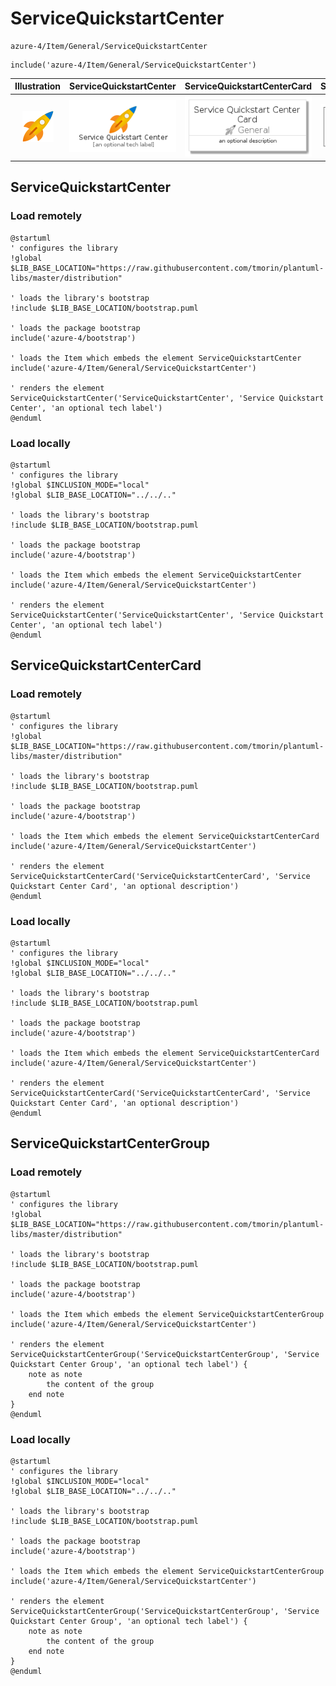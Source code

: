 # ServiceQuickstartCenter


```text
azure-4/Item/General/ServiceQuickstartCenter
```

```text
include('azure-4/Item/General/ServiceQuickstartCenter')
```



| Illustration | ServiceQuickstartCenter | ServiceQuickstartCenterCard | ServiceQuickstartCenterGroup |
| :---: | :---: | :---: | :---: |
| ![illustration for Illustration](../../../azure-4/Item/General/ServiceQuickstartCenter.png) | ![illustration for ServiceQuickstartCenter](../../../azure-4/Item/General/ServiceQuickstartCenter.Local.png) | ![illustration for ServiceQuickstartCenterCard](../../../azure-4/Item/General/ServiceQuickstartCenterCard.Local.png) | ![illustration for ServiceQuickstartCenterGroup](../../../azure-4/Item/General/ServiceQuickstartCenterGroup.Local.png) |




## ServiceQuickstartCenter

### Load remotely
```plantuml
@startuml
' configures the library
!global $LIB_BASE_LOCATION="https://raw.githubusercontent.com/tmorin/plantuml-libs/master/distribution"

' loads the library's bootstrap
!include $LIB_BASE_LOCATION/bootstrap.puml

' loads the package bootstrap
include('azure-4/bootstrap')

' loads the Item which embeds the element ServiceQuickstartCenter
include('azure-4/Item/General/ServiceQuickstartCenter')

' renders the element
ServiceQuickstartCenter('ServiceQuickstartCenter', 'Service Quickstart Center', 'an optional tech label')
@enduml
```

### Load locally
```plantuml
@startuml
' configures the library
!global $INCLUSION_MODE="local"
!global $LIB_BASE_LOCATION="../../.."

' loads the library's bootstrap
!include $LIB_BASE_LOCATION/bootstrap.puml

' loads the package bootstrap
include('azure-4/bootstrap')

' loads the Item which embeds the element ServiceQuickstartCenter
include('azure-4/Item/General/ServiceQuickstartCenter')

' renders the element
ServiceQuickstartCenter('ServiceQuickstartCenter', 'Service Quickstart Center', 'an optional tech label')
@enduml
```

## ServiceQuickstartCenterCard

### Load remotely
```plantuml
@startuml
' configures the library
!global $LIB_BASE_LOCATION="https://raw.githubusercontent.com/tmorin/plantuml-libs/master/distribution"

' loads the library's bootstrap
!include $LIB_BASE_LOCATION/bootstrap.puml

' loads the package bootstrap
include('azure-4/bootstrap')

' loads the Item which embeds the element ServiceQuickstartCenterCard
include('azure-4/Item/General/ServiceQuickstartCenter')

' renders the element
ServiceQuickstartCenterCard('ServiceQuickstartCenterCard', 'Service Quickstart Center Card', 'an optional description')
@enduml
```

### Load locally
```plantuml
@startuml
' configures the library
!global $INCLUSION_MODE="local"
!global $LIB_BASE_LOCATION="../../.."

' loads the library's bootstrap
!include $LIB_BASE_LOCATION/bootstrap.puml

' loads the package bootstrap
include('azure-4/bootstrap')

' loads the Item which embeds the element ServiceQuickstartCenterCard
include('azure-4/Item/General/ServiceQuickstartCenter')

' renders the element
ServiceQuickstartCenterCard('ServiceQuickstartCenterCard', 'Service Quickstart Center Card', 'an optional description')
@enduml
```

## ServiceQuickstartCenterGroup

### Load remotely
```plantuml
@startuml
' configures the library
!global $LIB_BASE_LOCATION="https://raw.githubusercontent.com/tmorin/plantuml-libs/master/distribution"

' loads the library's bootstrap
!include $LIB_BASE_LOCATION/bootstrap.puml

' loads the package bootstrap
include('azure-4/bootstrap')

' loads the Item which embeds the element ServiceQuickstartCenterGroup
include('azure-4/Item/General/ServiceQuickstartCenter')

' renders the element
ServiceQuickstartCenterGroup('ServiceQuickstartCenterGroup', 'Service Quickstart Center Group', 'an optional tech label') {
    note as note
        the content of the group
    end note
}
@enduml
```

### Load locally
```plantuml
@startuml
' configures the library
!global $INCLUSION_MODE="local"
!global $LIB_BASE_LOCATION="../../.."

' loads the library's bootstrap
!include $LIB_BASE_LOCATION/bootstrap.puml

' loads the package bootstrap
include('azure-4/bootstrap')

' loads the Item which embeds the element ServiceQuickstartCenterGroup
include('azure-4/Item/General/ServiceQuickstartCenter')

' renders the element
ServiceQuickstartCenterGroup('ServiceQuickstartCenterGroup', 'Service Quickstart Center Group', 'an optional tech label') {
    note as note
        the content of the group
    end note
}
@enduml
```

